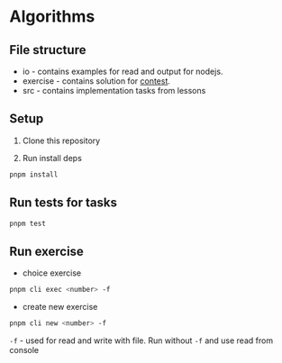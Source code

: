 # Algorithms

## File structure

- io - contains examples for read and output for nodejs.
- exercise - contains solution for [contest](https://contest.yandex.ru/contest/45468).
- src - contains implementation tasks from lessons

## Setup

1. Clone this repository

2. Run install deps

```sh
pnpm install
```

## Run tests for tasks

```sh
pnpm test
```

## Run exercise

- choice exercise

```sh
pnpm cli exec <number> -f
```

- create new exercise

```sh
pnpm cli new <number> -f
```

`-f` - used for read and write with file. Run without `-f` and use read from console
